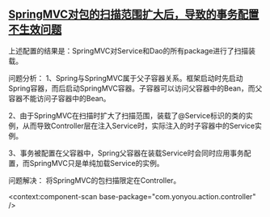 [SpringMVC对包的扫描范围扩大后，导致的事务配置不生效问题](https://www.cnblogs.com/zhaojz/p/8176052.html)
-----------------
<!--扫描注解包 配置这条便可移除 <context:annotation-config/> --> <context:component-scan base-package="com.yonyou.action" /> 

上述配置的结果是：SpringMVC对Service和Dao的所有package进行了扫描装载。

问题分析：
1、Spring与SpringMVC属于父子容器关系。框架启动时先启动Spring容器，而后启动SpringMVC容器。子容器可以访问父容器中的Bean，而父容器不能访问子容器中的Bean。

2、由于SpringMVC在扫描时扩大了扫描范围，装载了@Service标识的类的实例，从而导致Controller层在注入Service时，实际注入的时子容器中的Service实例。

3、事务被配置在父容器中，Spring父容器在装载Service时会同时应用事务配置，而SpringMVC只是单纯加载Service的实例。

问题解决：
将SpringMVC的包扫描限定在Controller。

  <context:component-scan base-package="com.yonyou.action.controller" /> 
